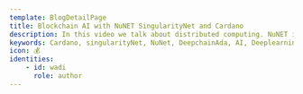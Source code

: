```yaml
---
template: BlogDetailPage
title: Blockchain AI with NuNET SingularityNet and Cardano
description: In this video we talk about distributed computing. NuNET is the framework from SingularityNet. SingularityNet plans to run on Cardano once Smart contracts is available. The DeepChainAda mainly looks into distributed learning in this framework.
keywords: Cardano, singularityNet, NuNet, DeepchainAda, AI, Deeplearning
icon: 💰
identities: 
    - id: wadi
      role: author
---
```


<YoutubeVideo url="https://www.youtube.com/watch?v=RhDvS8e7YLQ" />
